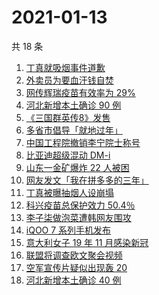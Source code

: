 # 2021-01-13

共 18 条

<!-- BEGIN ZHIHUSEARCH -->
<!-- 最后更新时间 Wed Jan 13 2021 18:38:49 GMT+0800 (CST) -->
1. [丁真就吸烟事件道歉](https://www.zhihu.com/search?q=丁真抽烟)
1. [外卖员为要血汗钱自焚](https://www.zhihu.com/search?q=外卖员自焚)
1. [网传辉瑞疫苗有效率为 29%](https://www.zhihu.com/search?q=辉瑞疫苗)
1. [河北新增本土确诊 90 例](https://www.zhihu.com/search?q=河北新增)
1. [《三国群英传8》发售](https://www.zhihu.com/search?q=三国群英传8)
1. [多省市倡导「就地过年」](https://www.zhihu.com/search?q=就地过年)
1. [中国工程院撤销李宁院士称号](https://www.zhihu.com/search?q=李宁院士)
1. [比亚迪超级混动 DM-i](https://www.zhihu.com/search?q=比亚迪)
1. [山东一金矿爆炸 22 人被困](https://www.zhihu.com/search?q=山东金矿)
1. [网友发文「我在拼多多的三年」](https://www.zhihu.com/search?q=我在拼多多的三年)
1. [丁真被曝抽烟人设崩塌](https://www.zhihu.com/search?q=丁真抽烟)
1. [科兴疫苗总保护效力 50.4％](https://www.zhihu.com/search?q=科兴疫苗)
1. [李子柒做泡菜遭韩网友围攻](https://www.zhihu.com/search?q=李子柒泡菜)
1. [iQOO 7 系列手机发布](https://www.zhihu.com/search?q=iqoo7)
1. [意大利女子 19 年 11 月感染新冠](https://www.zhihu.com/search?q=意大利新冠)
1. [联盟将调查欧文聚会视频](https://www.zhihu.com/search?q=欧文)
1. [空军宣传片疑似出现轰 20 ](https://www.zhihu.com/search?q=轰20)
1. [河北新增本土确诊 40 例](https://www.zhihu.com/search?q=河北新增)
<!-- END ZHIHUSEARCH -->
